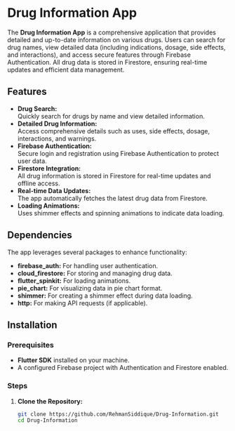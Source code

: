 # Drug Information App

The **Drug Information App** is a comprehensive application that provides detailed and up-to-date information on various drugs. Users can search for drug names, view detailed data (including indications, dosage, side effects, and interactions), and access secure features through Firebase Authentication. All drug data is stored in Firestore, ensuring real-time updates and efficient data management.

## Features

- **Drug Search:**  
  Quickly search for drugs by name and view detailed information.
- **Detailed Drug Information:**  
  Access comprehensive details such as uses, side effects, dosage, interactions, and warnings.
- **Firebase Authentication:**  
  Secure login and registration using Firebase Authentication to protect user data.
- **Firestore Integration:**  
  All drug information is stored in Firestore for real-time updates and offline access.
- **Real-time Data Updates:**  
  The app automatically fetches the latest drug data from Firestore.
- **Loading Animations:**  
  Uses shimmer effects and spinning animations to indicate data loading. 

## Dependencies

The app leverages several packages to enhance functionality:

- **firebase_auth:** For handling user authentication.
- **cloud_firestore:** For storing and managing drug data.
- **flutter_spinkit:** For loading animations.
- **pie_chart:** For visualizing data in pie chart format.
- **shimmer:** For creating a shimmer effect during data loading.
- **http:** For making API requests (if applicable).

## Installation

### Prerequisites

- **Flutter SDK** installed on your machine.
- A configured Firebase project with Authentication and Firestore enabled.

### Steps

1. **Clone the Repository:**

   ```bash
   git clone https://github.com/RehmanSiddique/Drug-Information.git
   cd Drug-Information
